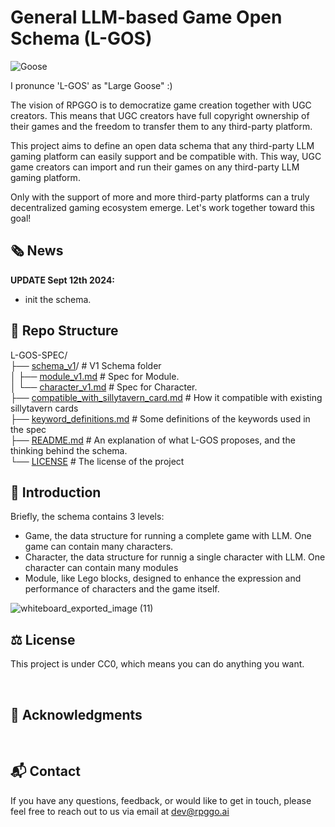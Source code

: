 # General LLM-based Game Open Schema (L-GOS)

![Goose](https://github.com/user-attachments/assets/dc2c4123-1729-4065-ac26-bec60ad0a22b)

I pronunce 'L-GOS' as "Large Goose" :)


The vision of RPGGO is to democratize game creation together with UGC creators. This means that UGC creators have full copyright ownership of their games and the freedom to transfer them to any third-party platform.

This project aims to define an open data schema that any third-party LLM gaming platform can easily support and be compatible with. This way, UGC game creators can import and run their games on any third-party LLM gaming platform.

Only with the support of more and more third-party platforms can a truly decentralized gaming ecosystem emerge. Let's work together toward this goal!

## 🗞️ News

**UPDATE Sept 12th 2024:**
- init the schema.


## 📂 Repo Structure

L-GOS-SPEC/ <br>
├── [schema_v1](./schema_v1/)/                            # V1 Schema folder <br>
│   ├── [module_v1.md](./schema_v1/module_v1.md)          # Spec for Module.  <br>
│   └── [character_v1.md](./schema_v1/character_v1.md)    # Spec for Character. <br>
├── [compatible_with_sillytavern_card.md](./compatible_with_sillytavern_card.md)    # How it compatible with existing sillytavern cards <br>
├── [keyword_definitions.md](./keyword_definitions.md)    # Some definitions of the keywords used in the spec <br>
├── [README.md](./README.md)                              # An explanation of what L-GOS proposes, and the thinking behind the schema. <br>
└── [LICENSE](./LICENSE)                                  # The license of the project <br>

## 📑 Introduction

Briefly, the schema contains 3 levels:
- Game, the data structure for running a complete game with LLM. One game can contain many characters.
- Character, the data structure for runnig a single character with LLM. One character can contain many modules
- Module, like Lego blocks, designed to enhance the expression and performance of characters and the game itself.

![whiteboard_exported_image (11)](https://github.com/user-attachments/assets/0f9de6a9-1671-4eb6-91c4-2588aba9aa75)



## ⚖️ License

This project is under CC0, which means you can do anything you want.

<br>

## 🤝 Acknowledgments


<br>

## 📬 Contact

If you have any questions, feedback, or would like to get in touch, please feel free to reach out to us via email at [dev@rpggo.ai](mailto:dev@rpggo.ai)
